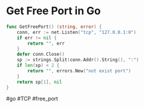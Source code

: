 # Get Free Port in Go

```go
func GetFreePort() (string, error) {
	conn, err := net.Listen("tcp", "127.0.0.1:0")
	if err != nil {
		return "", err
	}
	defer conn.Close()
	sp := strings.Split(conn.Addr().String(), ":")
	if len(sp) < 2 {
		return "", errors.New("not exist port")
	}
	return sp[1], nil
}
```

#go #TCP #free_port
